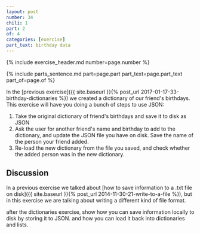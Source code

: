 ```yaml
---
layout: post
number: 34
chili: 1
part: 2
of: 4
categories: [exercise]
part_text: birthday data
---
```


{% include exercise_header.md number=page.number %}

{% include parts_sentence.md part=page.part part_text=page.part_text part_of=page.of %} 

In the [previous exercise]({{ site.baseurl }}{% post_url 2017-01-17-33-birthday-dictionaries %}) we created a dictionary of our friend's birthdays. This exercise will have you doing a bunch of steps to use JSON:

1. Take the original dictionary of friend's birthdays and save it to disk as JSON
2. Ask the user for another friend's name and birthday to add to the dictionary, and update the JSON file you have on disk. Save the name of the person your friend added.
3. Re-load the new dictionary from the file you saved, and check whether the added person was in the new dictionary.

## Discussion

In a previous exercise we talked about [how to save information to a .txt file on disk]({{ site.baseurl }}{% post_url 2014-11-30-21-write-to-a-file %}), but in this exercise we are talking about writing a different kind of file format.

after the dictionaries exercise, show how you can save information locally to disk by storing it to JSON. and how you can load it back into dictionaries and lists.
